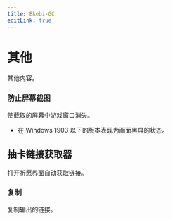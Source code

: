 ```yaml
---
title: Bkebi-GC
editLink: true
---
```


# 其他

其他内容。

### 防止屏幕截图

使截取的屏幕中游戏窗口消失。

- 在 Windows 1903 以下的版本表现为画面黑屏的状态。

## 抽卡链接获取器

打开祈愿界面自动获取链接。

### 复制

复制输出的链接。